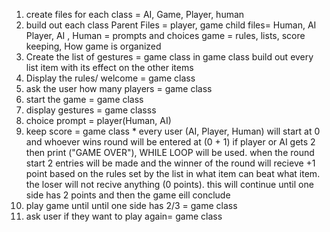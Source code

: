 1. create files for each class = AI, Game, Player, human
2. build out each class 
Parent Files = player, game
child files=  Human, AI 
Player, AI , Human = prompts and choices 
game = rules, lists, score keeping, How game is organized 
3. Create the list of gestures = game class 
in game class build out every list item with its effect on the other items 
4. Display the rules/ welcome = game class
5. ask the user how many players = game class
6. start the game = game class
7. display gestures = game classs
8. choice prompt = player(Human, AI)
9. keep score = game class * every user (AI, Player, Human) will start at 0 and whoever wins round will be entered at (0 + 1) if player or AI gets 2 then print ("GAME OVER"), WHILE LOOP will be used. when the round start 2 entries will be made and the winner of the round  will recieve +1 point based on the rules set by the list in what item can beat what item. the loser will not recive anything (0 points). this will continue until one side has 2 points and then the game eill conclude 
10. play game until until one side has 2/3 = game class
11. ask user if they want to play again= game class 